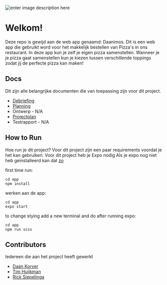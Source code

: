 ![enter image description here](https://i.imgur.com/ggqYoIW.png)

# Welkom!
Deze repo is gewijd aan de web app genaamd: Daanimos. Dit is een web app die gebruikt word voor het makkelijk bestellen van Pizza's in ons restaurant. In deze app kun je zelf je eigen pizza samenstellen. Wanneer je je pizza gaat samenstellen kun je kiezen tussen verschillende toppings zodat jij de perfecte pizza kan maken!

## Docs

Dit zijn alle belangrijke documenten die van toepassing zijn voor dit project.
 - [Debriefing](https://mediacollegeamsterdam.sharepoint.com/:w:/t/Daanimos/Ed6FdwW8JjNJrtoNUc0mq8IBUFQ-FkdYjtbzBihn2sgesg?e=6Cg3Dt)
 - [Planning](https://mediacollegeamsterdam.sharepoint.com/:x:/t/Daanimos/EQIHeZmHmEBKpXIjUwQflJMBXgxmv6TuuTkIFA3NyqMBjQ?e=Dhb7Nz)
 - Ontwerp - N/A
 - [Projectplan](https://mediacollegeamsterdam.sharepoint.com/:w:/t/Daanimos/EWyR4hgImXVNi-jp8ZZnIpUBwgmxGI55OKbV2pcU3Cbf5A?e=rsSGQM)
 - Testrapport - N/A

## How to Run

Hoe run je dit project? Voor dit project zijn een paar requirements voordat je het kan gebruiken.
 Voor dit project heb je Expo nodig
 Als je expo nog niet heb geinstalleerd kan dat [zo](npm://docs.expo.io/versions/latest/get-started/installation/)

first time run:

    cd app
    npm install

werken aan de app:

    cd app
    expo start
    
to change stying add a new terminal and do after running expo:

    cd app
    npm run scss

## Contributors
Iedereen die aan het project heeft gewerkt

 - [Daan Korver](http://www.daankorver.com/)
 - [Tim Huijkman](http://www.timhuijkman.nl/)
 - [Rick Siepelinga](http://24585.hosts1.ma-cloud.nl/bewijzenmap/periode2.1/PMW/Blog/public/)
